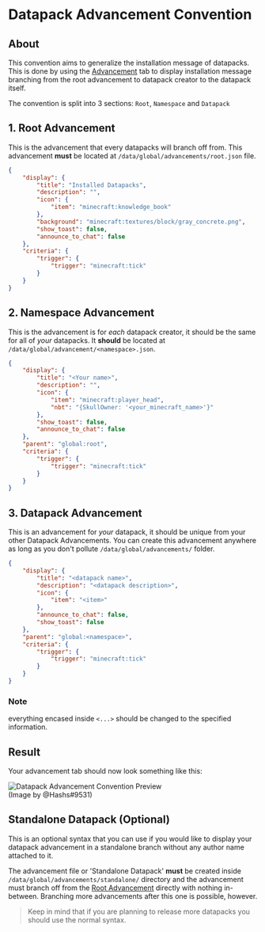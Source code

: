 # Datapack Advancement Convention

## About

This convention aims to generalize the installation message of datapacks. This is done by using the [Advancement](https://minecraft.gamepedia.com/Advancements) tab to display installation message branching from the root advancement to datapack creator to the datapack itself.

The convention is split into 3 sections: `Root`, `Namespace` and `Datapack`

## 1. Root Advancement

This is the advancement that every datapacks will branch off from. This advancement **must** be located at `/data/global/advancements/root.json` file.

```json
{
    "display": {
        "title": "Installed Datapacks",
        "description": "",
        "icon": {
            "item": "minecraft:knowledge_book"
        },
        "background": "minecraft:textures/block/gray_concrete.png",
        "show_toast": false,
        "announce_to_chat": false
    },
    "criteria": {
        "trigger": {
            "trigger": "minecraft:tick"
        }
    }
}
```

## 2. Namespace Advancement

This is the advancement is for *each* datapack creator, it should be the same for all of *your* datapacks. It **should** be located at `/data/global/advancement/<namespace>.json`.

```json
{
    "display": {
        "title": "<Your name>",
        "description": "",
        "icon": {
            "item": "minecraft:player_head",
            "nbt": "{SkullOwner: '<your_minecraft_name>'}"
        },
        "show_toast": false,
        "announce_to_chat": false
    },
    "parent": "global:root",
    "criteria": {
        "trigger": {
            "trigger": "minecraft:tick"
        }
    }
}
```

## 3. Datapack Advancement

This is an advancement for *your* datapack, it should be unique from your other Datapack Advancements. You can create this advancement anywhere as long as you don't pollute `/data/global/advancements/` folder.

```json
{
    "display": {
        "title": "<datapack name>",
        "description": "<datapack description>",
        "icon": {
            "item": "<item>"
        },
        "announce_to_chat": false,
        "show_toast": false
    },
    "parent": "global:<namespace>",
    "criteria": {
        "trigger": {
            "trigger": "minecraft:tick"
        }
    }
}
```

### Note

everything encased inside `<...>` should be changed to the specified information.

## Result

Your advancement tab should now look something like this:

![Datapack Advancement Convention Preview](https://i.imgur.com/6bzBBr1.png)  
(Image by @Hashs#9531)

## Standalone Datapack (Optional)

This is an optional syntax that you can use if you would like to display your datapack advancement in a standalone branch without any author name attached to it.

The advancement file or 'Standalone Datapack' **must** be created inside `/data/global/advancements/standalone/` directory and the advancement must branch off from 
the [Root Advancement](#1-root-advancement) directly with nothing in-between.
Branching more advancements after this one is possible, however.

> Keep in mind that if you are planning to release more datapacks you should use the normal syntax.
